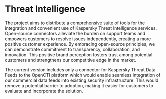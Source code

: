 # Threat Intelligence

The project aims to distribute a comprehensive suite of tools for the integration and convenient use of Kaspersky Threat Intelligence services. Open-source connectors alleviate the burden on support teams and empowers customers to resolve issues independently, creating a more positive customer experience. By embracing open-source principles, we can demonstrate commitment to transparency, collaboration, and innovation. This positive brand perception fosters trust among potential customers and strengthens our competitive edge in the market.

The current version includes only a connector for Kaspersky Threat Data Feeds to the OpenCTI platform which would enable seamless integration of our commercial data feeds into existing security infrastructure. This would remove a potential barrier to adoption, making it easier for customers to evaluate and incorporate the solution.
